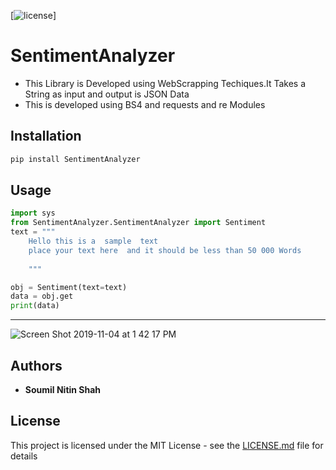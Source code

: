 
[![license](https://img.shields.io/github/license/mashape/apistatus.svg?maxAge=2592000)]


# SentimentAnalyzer 

* This Library is Developed using WebScrapping Techiques.It Takes a String as input and output is JSON Data
* This is developed using BS4 and requests and re Modules 

## Installation

```bash
pip install SentimentAnalyzer
```
## Usage

```python
import sys
from SentimentAnalyzer.SentimentAnalyzer import Sentiment
text = """  
    Hello this is a  sample  text
    place your text here  and it should be less than 50 000 Words 
    
    """

obj = Sentiment(text=text)
data = obj.get
print(data)

```


----------------
![Screen Shot 2019-11-04 at 1 42 17 PM](https://user-images.githubusercontent.com/39345855/68147852-f2cf3d80-ff08-11e9-8fe3-d443a73e2cc3.png)




## Authors

* **Soumil Nitin Shah** 




## License

This project is licensed under the MIT License - see the [LICENSE.md](LICENSE.md) file for details


